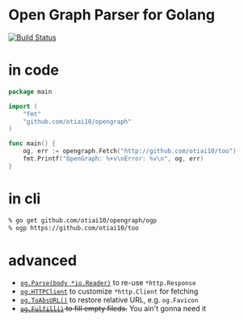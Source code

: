 # Open Graph Parser for Golang

[![Build Status](https://travis-ci.org/otiai10/opengraph.svg?branch=master)](https://travis-ci.org/otiai10/opengraph)

# in code

```go
package main

import (
	"fmt"
	"github.com/otiai10/opengraph"
)

func main() {
	og, err := opengraph.Fetch("http://github.com/otiai10/too")
	fmt.Printf("OpenGraph: %+v\nError: %v\n", og, err)
}
```

# in cli

```sh
% go get github.com/otiai10/opengraph/ogp
% ogp https://github.com/otiai10/too
```

# advanced

- [`og.Parse(body *io.Reader)`](https://godoc.org/github.com/otiai10/opengraph#OpenGraph.Parse) to re-use `*http.Response`
- [`og.HTTPClient`](https://godoc.org/github.com/otiai10/opengraph#OpenGraph) to customize `*http.Client` for fetching
- [`og.ToAbsURL()`](https://godoc.org/github.com/otiai10/opengraph#OpenGraph.ToAbsURL) to restore relative URL, e.g. `og.Favicon`
- ~~[`og.Fulfill()`](https://godoc.org/github.com/otiai10/opengraph#OpenGraph.Fulfill) to fill empty fileds.~~ You ain't gonna need it
